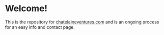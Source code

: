 # Welcome!
This is the repository for [chatelaineventures.com](chatelaineventures.com) and is an ongoing process for an easy info and contact page.
